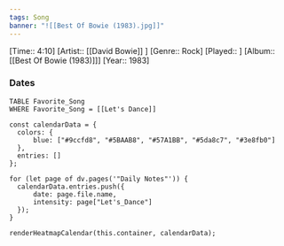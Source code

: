 ```yaml
---
tags: Song  
banner: "![[Best Of Bowie (1983).jpg]]"
---
```

[Time:: 4:10]
[Artist:: [[David Bowie]] ]
[Genre:: Rock]
[Played:: ]
[Album:: [[Best Of Bowie (1983)]]]
[Year:: 1983]
### Dates
````dataview
TABLE Favorite_Song
WHERE Favorite_Song = [[Let's Dance]]
````
  ```dataviewjs
const calendarData = { 
	colors: { 
		blue: ["#9ccfd8", "#5BAAB8", "#57A1BB", "#5da8c7", "#3e8fb0"] 
	}, 
	entries: [] 
}; 

for (let page of dv.pages('"Daily Notes"')) { 
	calendarData.entries.push({ 
		date: page.file.name, 
		intensity: page["Let's_Dance"]
	}); 
} 

renderHeatmapCalendar(this.container, calendarData);
```
